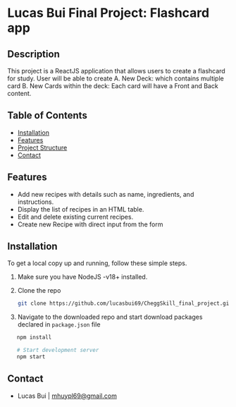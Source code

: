# Lucas Bui Final Project: Flashcard app

## Description
This project is a ReactJS application that allows users to create a flashcard for study. User will be able to create 
A. New Deck: which contains multiple card
B. New Cards within the deck: Each card will have a Front and Back content. 

## Table of Contents
- [Installation](#installation)
- [Features](#Features)
- [Project Structure](#project-structure)
- [Contact](#contact)

## Features
- Add new recipes with details such as name, ingredients, and instructions.
- Display the list of recipes in an HTML table.
- Edit and delete existing current recipes.
- Create new Recipe with direct input from the form

## Installation
To get a local copy up and running, follow these simple steps.
1. Make sure you have NodeJS -v18+ installed. 

2. Clone the repo
   ```sh
   git clone https://github.com/lucasbui69/CheggSkill_final_project.git
   ```

3. Navigate to the downloaded repo and start download packages declared in `package.json` file
```sh
   npm install

   # Start development server
   npm start
```

## Contact
- Lucas Bui | [mhuypl69@gmail.com](mhuypl69@gmail.com)
